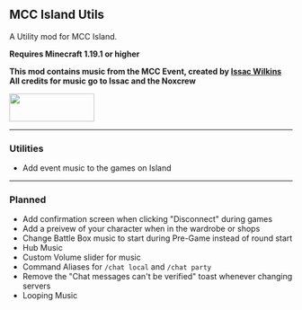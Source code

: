 ## MCC Island Utils

A Utility mod for MCC Island. 

**Requires Minecraft 1.19.1 or higher**

**This mod contains music from the MCC Event, created by [Issac Wilkins](https://open.spotify.com/artist/0AhY6cET8JCq1ARiwnTkGi)**\
**All credits for music go to Issac and the Noxcrew**

<a title="Fabric API" href="https://github.com/FabricMC/fabric">
    <img src="https://i.imgur.com/Ol1Tcf8.png" width="151" height="50" />
</a>

---

### Utilities
- Add event music to the games on Island

---

### Planned
- Add confirmation screen when clicking "Disconnect" during games
- Add a preivew of your character when in the wardrobe or shops
- Change Battle Box music to start during Pre-Game instead of round start
- Hub Music
- Custom Volume slider for music
- Command Aliases for `/chat local` and `/chat party`
- Remove the "Chat messages can't be verified" toast whenever changing servers
- Looping Music

